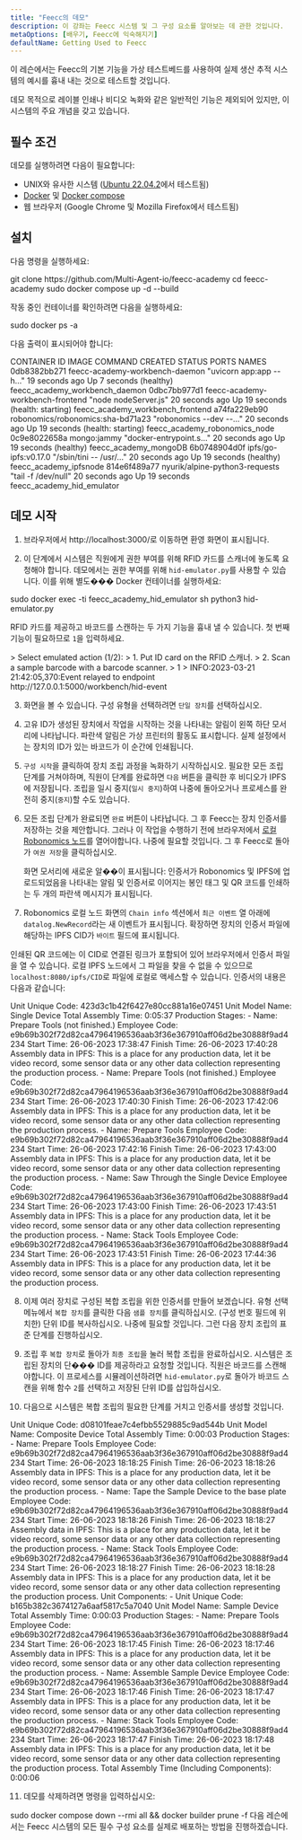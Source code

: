 ```yaml
---
title: "Feecc의 데모"
description: 이 강좌는 Feecc 시스템 및 그 구성 요소를 알아보는 데 관한 것입니다.
metaOptions: [배우기, Feecc에 익숙해지기]
defaultName: Getting Used to Feecc
---
```


<RoboAcademyText fWeight="500">
이 레슨에서는 Feecc의 기본 기능을 가상 테스트베드를 사용하여 실제 생산 추적 시스템의 예시를 흉내 내는 것으로 테스트할 것입니다.
</RoboAcademyText>

데모 목적으로 레이블 인쇄나 비디오 녹화와 같은 일반적인 기능은 제외되어 있지만, 이 시스템의 주요 개념을 갖고 있습니다.

## 필수 조건

데모를 실행하려면 다음이 필요합니다:

- UNIX와 유사한 시스템 ([Ubuntu 22.04.2](https://releases.ubuntu.com/jammy/)에서 테스트됨)
- [Docker](https://docs.docker.com/engine/install/ubuntu/) 및 [Docker compose](https://docs.docker.com/compose/)
- 웹 브라우저 (Google Chrome 및 Mozilla Firefox에서 테스트됨)

## 설치

다음 명령을 실행하세요:

<LessonCodeWrapper language="bash">
git clone https://github.com/Multi-Agent-io/feecc-academy
cd feecc-academy
sudo docker compose up -d --build
</LessonCodeWrapper>

작동 중인 컨테이너를 확인하려면 다음을 실행하세요:

<LessonCodeWrapper language="bash">
sudo docker ps -a
</LessonCodeWrapper>

다음 출력이 표시되어야 합니다:

<LessonCodeWrapper language="bash" codeClass="big-code" noLines noCopyIcon>
CONTAINER ID   IMAGE                               COMMAND                  CREATED          STATUS                             PORTS     NAMES
0db8382bb271   feecc-academy-workbench-daemon      "uvicorn app:app --h…"   19 seconds ago   Up 7 seconds (healthy)                       feecc_academy_workbench_daemon
0dbc7bb977d1   feecc-academy-workbench-frontend    "node nodeServer.js"     20 seconds ago   Up 19 seconds (health: starting)             feecc_academy_workbench_frontend
a74fa229eb90   robonomics/robonomics:sha-bd71a23   "robonomics --dev --…"   20 seconds ago   Up 19 seconds (health: starting)             feecc_academy_robonomics_node
0c9e8022658a   mongo:jammy                         "docker-entrypoint.s…"   20 seconds ago   Up 19 seconds (healthy)                      feecc_academy_mongoDB
6b0748904d0f   ipfs/go-ipfs:v0.17.0                "/sbin/tini -- /usr/…"   20 seconds ago   Up 19 seconds (healthy)                      feecc_academy_ipfsnode
814e6f489a77   nyurik/alpine-python3-requests      "tail -f /dev/null"      20 seconds ago   Up 19 seconds                                feecc_academy_hid_emulator
</LessonCodeWrapper>

## 데모 시작

1. 브라우저에서 http://localhost:3000/로 이동하면 환영 화면이 표시됩니다.

2. 이 단계에서 시스템은 직원에게 권한 부여를 위해 RFID 카드를 스캐너에 놓도록 요청해야 합니다. 데모에서는 권한 부여를 위해 `hid-emulator.py`를 사용할 수 있습니다. 이를 위해 별도��� Docker 컨테이너를 실행하세요:

<LessonCodeWrapper language="bash">
sudo docker exec -ti feecc_academy_hid_emulator sh
python3 hid-emulator.py
</LessonCodeWrapper>

RFID 카드를 제공하고 바코드를 스캔하는 두 가지 기능을 흉내 낼 수 있습니다. 첫 번째 기능이 필요하므로 `1`을 입력하세요.

<LessonCodeWrapper language="bash" codeClass="big-code" noLines noCopyIcon>
> Select emulated action (1/2): 
>  1. Put ID card on the RFID 스캐너.
>  2. Scan a sample barcode with a barcode scanner.
> 1
> INFO:2023-03-21 21:42:05,370:Event relayed to endpoint http://127.0.0.1:5000/workbench/hid-event
</LessonCodeWrapper>

3. 화면을 볼 수 있습니다. 구성 유형을 선택하려면 `단일 장치`를 선택하십시오.

<LessonImages src="feecc-course/menu.png" alt="Feecc start menu"/>

4. 고유 ID가 생성된 장치에서 작업을 시작하는 것을 나타내는 알림이 왼쪽 하단 모서리에 나타납니다. 파란색 알림은 가상 프린터의 활동도 표시합니다. 실제 설정에서는 장치의 ID가 있는 바코드가 이 순간에 인쇄됩니다.

<LessonImages src="feecc-course/single_device.png" alt="Single device composition"/>

5. `구성 시작`을 클릭하여 장치 조립 과정을 녹화하기 시작하십시오. 필요한 모든 조립 단계를 거쳐야하며, 직원이 단계를 완료하면 `다음` 버튼을 클릭한 후 비디오가 IPFS에 저장됩니다. 조립을 일시 중지(`일시 중지`)하여 나중에 돌아오거나 프로세스를 완전히 중지(`중지`)할 수도 있습니다.

6. 모든 조립 단계가 완료되면 `완료` 버튼이 나타납니다. 그 후 Feecc는 장치 인증서를 저장하는 것을 제안합니다. 그러나 이 작업을 수행하기 전에 브라우저에서 [로컬 Robonomics 노드](https://polkadot.js.org/apps/?rpc=ws%3A%2F%2F127.0.0.1%3A9944#/explorer)를 열어야합니다. 나중에 필요할 것입니다. 그 후 Feecc로 돌아가 `여권 저장`을 클릭하십시오.
    
    화면 모서리에 새로운 알��이 표시됩니다: 인증서가 Robonomics 및 IPFS에 업로드되었음을 나타내는 알림 및 인증서로 이어지는 봉인 태그 및 QR 코드를 인쇄하는 두 개의 파란색 메시지가 표시됩니다.

<LessonImages src="feecc-course/single_certificate.png" alt="Cetrificate of single composition"/>

7. Robonomics 로컬 노드 화면의 `Chain info` 섹션에서 `최근 이벤트` 열 아래에 `datalog.NewRecord`라는 새 이벤트가 표시됩니다. 확장하면 장치의 인증서 파일에 해당하는 IPFS CID가 `바이트` 필드에 표시됩니다.

<LessonImages src="feecc-course/single_datalog.png" alt="Datalog of single composition"/>

인쇄된 QR 코드에는 이 CID로 연결된 링크가 포함되어 있어 브라우저에서 인증서 파일을 열 수 있습니다. 로컬 IPFS 노드에서 그 파일을 찾을 수 없을 수 있으므로 `localhost:8080/ipfs/CID`로 파일에 로컬로 액세스할 수 있습니다. 인증서의 내용은 다음과 같습니다:

<LessonCodeWrapper language="json" codeClass="big-code" noLines noCopyIcon>
Unit Unique Code: 423d3c1b42f6427e80cc881a16e07451
Unit Model Name: Single Device
Total Assembly Time: 0:05:37
Production Stages:
- Name: Prepare Tools (not finished.)
  Employee Code: e9b69b302f72d82ca47964196536aab3f36e367910aff06d2be30888f9ad4234
  Start Time: 26-06-2023 17:38:47
  Finish Time: 26-06-2023 17:40:28
  Assembly data in IPFS: This is a place for any production data, let it be video
    record, some sensor data or any other data collection representing the production
    process.
- Name: Prepare Tools (not finished.)
  Employee Code: e9b69b302f72d82ca47964196536aab3f36e367910aff06d2be30888f9ad4234
  Start Time: 26-06-2023 17:40:30
  Finish Time: 26-06-2023 17:42:06
  Assembly data in IPFS: This is a place for any production data, let it be video
    record, some sensor data or any other data collection representing the production
    process.
- Name: Prepare Tools
  Employee Code: e9b69b302f72d82ca47964196536aab3f36e367910aff06d2be30888f9ad4234
  Start Time: 26-06-2023 17:42:16
  Finish Time: 26-06-2023 17:43:00
  Assembly data in IPFS: This is a place for any production data, let it be video
    record, some sensor data or any other data collection representing the production
    process.
- Name: Saw Through the Single Device
  Employee Code: e9b69b302f72d82ca47964196536aab3f36e367910aff06d2be30888f9ad4234
  Start Time: 26-06-2023 17:43:00
  Finish Time: 26-06-2023 17:43:51
  Assembly data in IPFS: This is a place for any production data, let it be video
    record, some sensor data or any other data collection representing the production
    process.
- Name: Stack Tools
  Employee Code: e9b69b302f72d82ca47964196536aab3f36e367910aff06d2be30888f9ad4234
  Start Time: 26-06-2023 17:43:51
  Finish Time: 26-06-2023 17:44:36
  Assembly data in IPFS: This is a place for any production data, let it be video
    record, some sensor data or any other data collection representing the production
    process.
</LessonCodeWrapper>

8. 이제 여러 장치로 구성된 복합 조립을 위한 인증서를 만들어 보겠습니다. 유형 선택 메뉴에서 `복합 장치`를 클릭한 다음 `샘플 장치`를 클릭하십시오. (구성 번호 필드에 위치한) 단위 ID를 복사하십시오. 나중에 필요할 것입니다. 그런 다음 장치 조립의 표준 단계를 진행하십시오.

9. 조립 후 `복합 장치`로 돌아가 `최종 조립`을 눌러 복합 조립을 완료하십시오. 시스템은 조립된 장치의 단��� ID를 제공하라고 요청할 것입니다. 직원은 바코드를 스캔해야합니다. 이 프로세스를 시뮬레이션하려면 `hid-emulator.py`로 돌아가 바코드 스캔을 위해 함수 `2`를 선택하고 저장된 단위 ID를 삽입하십시오.

10. 다음으로 시스템은 복합 조립의 필요한 단계를 거치고 인증서를 생성할 것입니다.

<LessonCodeWrapper language="json" codeClass="big-code" noLines noCopyIcon>
Unit Unique Code: d08101feae7c4efbb5529885c9ad544b
Unit Model Name: Composite Device
Total Assembly Time: 0:00:03
Production Stages:
- Name: Prepare Tools
  Employee Code: e9b69b302f72d82ca47964196536aab3f36e367910aff06d2be30888f9ad4234
  Start Time: 26-06-2023 18:18:25
  Finish Time: 26-06-2023 18:18:26
  Assembly data in IPFS: This is a place for any production data, let it be video
    record, some sensor data or any other data collection representing the production
    process.
- Name: Tape the Sample Device to the base plate
  Employee Code: e9b69b302f72d82ca47964196536aab3f36e367910aff06d2be30888f9ad4234
  Start Time: 26-06-2023 18:18:26
  Finish Time: 26-06-2023 18:18:27
  Assembly data in IPFS: This is a place for any production data, let it be video
    record, some sensor data or any other data collection representing the production
    process.
- Name: Stack Tools
  Employee Code: e9b69b302f72d82ca47964196536aab3f36e367910aff06d2be30888f9ad4234
  Start Time: 26-06-2023 18:18:27
  Finish Time: 26-06-2023 18:18:28
  Assembly data in IPFS: This is a place for any production data, let it be video
    record, some sensor data or any other data collection representing the production
    process.
Unit Components:
- Unit Unique Code: b165b382c3674127a6aaf5817c5a7040
  Unit Model Name: Sample Device
  Total Assembly Time: 0:00:03
  Production Stages:
  - Name: Prepare Tools
    Employee Code: e9b69b302f72d82ca47964196536aab3f36e367910aff06d2be30888f9ad4234
    Start Time: 26-06-2023 18:17:45
    Finish Time: 26-06-2023 18:17:46
    Assembly data in IPFS: This is a place for any production data, let it be video
      record, some sensor data or any other data collection representing the production
      process.
  - Name: Assemble Sample Device
    Employee Code: e9b69b302f72d82ca47964196536aab3f36e367910aff06d2be30888f9ad4234
    Start Time: 26-06-2023 18:17:46
    Finish Time: 26-06-2023 18:17:47
    Assembly data in IPFS: This is a place for any production data, let it be video
      record, some sensor data or any other data collection representing the production
      process.
  - Name: Stack Tools
    Employee Code: e9b69b302f72d82ca47964196536aab3f36e367910aff06d2be30888f9ad4234
    Start Time: 26-06-2023 18:17:47
    Finish Time: 26-06-2023 18:17:48
    Assembly data in IPFS: This is a place for any production data, let it be video
      record, some sensor data or any other data collection representing the production
      process.
Total Assembly Time (Including Components): 0:00:06
</LessonCodeWrapper>

11. 데모를 삭제하려면 명령을 입력하십시오:

<LessonCodeWrapper language="bash">
sudo docker compose down --rmi all && docker builder prune -f
</LessonCodeWrapper>

<RoboAcademyText fWeight="500">
다음 레슨에서는 Feecc 시스템의 모든 필수 구성 요소를 실제로 배포하는 방법을 진행하겠습니다.
</RoboAcademyText>